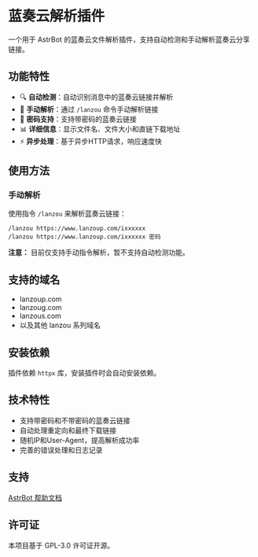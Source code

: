 # 蓝奏云解析插件

一个用于 AstrBot 的蓝奏云文件解析插件，支持自动检测和手动解析蓝奏云分享链接。

## 功能特性

- 🔍 **自动检测**：自动识别消息中的蓝奏云链接并解析
- 📝 **手动解析**：通过 `/lanzou` 命令手动解析链接
- 🔐 **密码支持**：支持带密码的蓝奏云链接
- 📊 **详细信息**：显示文件名、文件大小和直链下载地址
- ⚡ **异步处理**：基于异步HTTP请求，响应速度快

## 使用方法

### 手动解析
使用指令 `/lanzou` 来解析蓝奏云链接：

```
/lanzou https://www.lanzoup.com/ixxxxxx
/lanzou https://www.lanzoup.com/ixxxxxx 密码
```

**注意：** 目前仅支持手动指令解析，暂不支持自动检测功能。

## 支持的域名

- lanzoup.com
- lanzoug.com
- lanzous.com
- 以及其他 lanzou 系列域名

## 安装依赖

插件依赖 `httpx` 库，安装插件时会自动安装依赖。

## 技术特性

- 支持带密码和不带密码的蓝奏云链接
- 自动处理重定向和最终下载链接
- 随机IP和User-Agent，提高解析成功率
- 完善的错误处理和日志记录

## 支持

[AstrBot 帮助文档](https://astrbot.app)

## 许可证

本项目基于 GPL-3.0 许可证开源。
